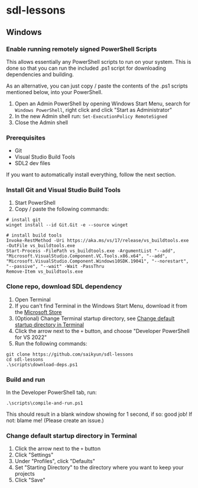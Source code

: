 # sdl-lessons

## Windows

### Enable running remotely signed PowerShell Scripts

This allows essentially any PowerShell scripts to run on your system. This is done so that you can run the included .ps1 script for downloading dependencies and building.

As an alternative, you can just copy / paste the contents of the .ps1 scripts mentioned below, into your PowerShell.

1. Open an Admin PowerShell by opening Windows Start Menu, search for `Windows PowerShell`, right click and click "Start as Administrator"
2. In the new Admin shell run: `Set-ExecutionPolicy RemoteSigned`
3. Close the Admin shell

### Prerequisites

* Git
* Visual Studio Build Tools
* SDL2 dev files

If you want to automatically install everything, follow the next section.

### Install Git and Visual Studio Build Tools

1. Start PowerShell
2. Copy / paste the following commands:
```
# install git
winget install --id Git.Git -e --source winget

# install build tools
Invoke-RestMethod -Uri https://aka.ms/vs/17/release/vs_buildtools.exe -OutFile vs_buildtools.exe
Start-Process -FilePath vs_buildtools.exe -ArgumentList "--add", "Microsoft.VisualStudio.Component.VC.Tools.x86.x64", "--add", "Microsoft.VisualStudio.Component.Windows10SDK.19041", "--norestart", "--passive", "--wait" -Wait -PassThru
Remove-Item vs_buildtools.exe
```

### Clone repo, download SDL dependency

1. Open Terminal
  1. If you can't find Terminal in the Windows Start Menu, download it from the [Microsoft Store](https://apps.microsoft.com/store/detail/windows-terminal/9N0DX20HK701)
2. (Optional) Change Terminal startup directory, see [Change default startup directory in Terminal](#change-default-startup-directory-in-terminal)
3. Click the arrow next to the `+` button, and choose "Developer PowerShell for VS 2022"
4. Run the following commands:
```
git clone https://github.com/saikyun/sdl-lessons
cd sdl-lessons
.\scripts\download-deps.ps1
```

### Build and run

In the Developer PowerShell tab, run:

```
.\scripts\compile-and-run.ps1
```

This should result in a blank window showing for 1 second, if so: good job! If not: blame me! (Please create an issue.)

### Change default startup directory in Terminal
1. Click the arrow next to the `+` button
2. Click "Settings"
3. Under "Profiles", click "Defaults"
4. Set "Starting Directory" to the directory where you want to keep your projects
5. Click "Save"
